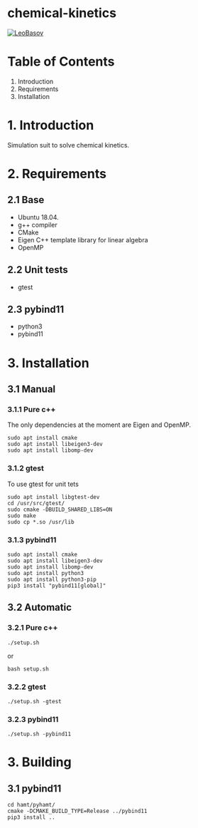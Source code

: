 # chemical-kinetics
[![LeoBasov](https://circleci.com/gh/LeoBasov/chemical-kinetics.svg?style=svg)](https://app.circleci.com/pipelines/github/LeoBasov/chemical-kinetics/)

# Table of Contents
1. Introduction
2. Requirements
3. Installation

# 1. Introduction
Simulation suit to solve chemical kinetics.

# 2. Requirements
## 2.1 Base
- Ubuntu 18.04.
- g++ compiler
- CMake
- Eigen C++ template library for linear algebra
- OpenMP

## 2.2 Unit tests
- gtest

## 2.3 pybind11
- python3
- pybind11

# 3. Installation
## 3.1 Manual
### 3.1.1 Pure c++
The only dependencies at the moment are Eigen and OpenMP.
```
sudo apt install cmake
sudo apt install libeigen3-dev
sudo apt install libomp-dev
```

### 3.1.2 gtest
To use gtest for unit tets
```
sudo apt install libgtest-dev
cd /usr/src/gtest/
sudo cmake -DBUILD_SHARED_LIBS=ON
sudo make
sudo cp *.so /usr/lib
```

### 3.1.3 pybind11
```
sudo apt install cmake
sudo apt install libeigen3-dev
sudo apt install libomp-dev
sudo apt install python3
sudo apt install python3-pip
pip3 install "pybind11[global]"
```

## 3.2 Automatic
### 3.2.1 Pure c++
```
./setup.sh
```

or
```
bash setup.sh
```

### 3.2.2 gtest
```
./setup.sh -gtest
```

### 3.2.3 pybind11
```
./setup.sh -pybind11
```

# 3. Building
## 3.1 pybind11
```
cd hamt/pyhamt/
cmake -DCMAKE_BUILD_TYPE=Release ../pybind11
pip3 install ..
```
